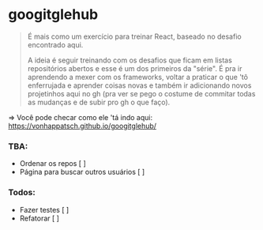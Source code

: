 # googitglehub

> É mais como um exercício para treinar React, baseado no desafio encontrado aqui.
> 
> A ideia é seguir treinando com os desafios que ficam em listas repositórios abertos e esse é um dos primeiros da "série".
> É pra ir aprendendo a mexer com os frameworks, voltar a praticar o que 'tô enferrujada e aprender coisas novas e também ir adicionando novos projetinhos aqui no gh (pra ver se pego o costume de commitar todas as mudanças e de subir pro gh o que faço).


=> Você pode checar como ele 'tá indo aqui: https://vonhappatsch.github.io/googitglehub/


### TBA:
 - Ordenar os repos [ ]
 - Página para buscar outros usuários [ ]

### Todos:
 - Fazer testes [ ]
 - Refatorar [ ]
